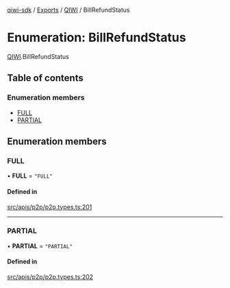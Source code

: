 [qiwi-sdk](../README.md) / [Exports](../modules.md) / [QIWI](../modules/QIWI.md) / BillRefundStatus

# Enumeration: BillRefundStatus

[QIWI](../modules/QIWI.md).BillRefundStatus

## Table of contents

### Enumeration members

- [FULL](QIWI.BillRefundStatus.md#full)
- [PARTIAL](QIWI.BillRefundStatus.md#partial)

## Enumeration members

### FULL

• **FULL** = `"FULL"`

#### Defined in

[src/apis/p2p/p2p.types.ts:201](https://github.com/AlexXanderGrib/node-qiwi-sdk/blob/1999c21/src/apis/p2p/p2p.types.ts#L201)

___

### PARTIAL

• **PARTIAL** = `"PARTIAL"`

#### Defined in

[src/apis/p2p/p2p.types.ts:202](https://github.com/AlexXanderGrib/node-qiwi-sdk/blob/1999c21/src/apis/p2p/p2p.types.ts#L202)
